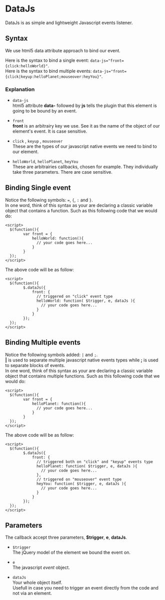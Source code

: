 # DataJs
DataJs is as simple and lightweight Javascript events listener.

## Syntax
We use html5 data attribute approach to bind our event.   

Here is the syntax to bind a single event: `data-js="front={click:helloWorld}"`.    
Here is the syntax to bind multiple events: `data-js="front={click|keyup:helloPlanet;mouseover:heyYou}"`.    

### Explanation  
- `data-js`   
html5 attribute **data-** followed by **js** tells the plugin that this element is going to be bound by an event.    

- `front`   
**front** is an arbitrairy key we use. See it as the name of the object of our element's event. It is case sensitive.   

- `click` ,  `keyup` , `mouseover`      
These are the types of our javascript native events we need to bind to our element.    

- `helloWorld`, `helloPlanet`, `heyYou`     
These are arbitrairies callbacks, chosen for example. They individually take three parameters. There are case sensitive.   

## Binding Single event

Notice the following symbols: `=`, `{`, `:` and `}`.    
In one word, think of this syntax as your are declaring a classic variable object that contains a function. Such as this following code that we would do:    

    <script>
      $(function(){
            var front = {
                helloWorld: function(){
                  // your code goes here...
                }
            }
      });
    </script>

The above code will be as follow:

    <script>
      $(function(){
            $.dataJs({
                front: {
                  // triggered on "click" event type
                  helloWorld: function( $trigger, e, dataJs ){
                    // your code goes here...
                  }
                }
            });
      });
    </script>


## Binding Multiple events

Notice the following symbols added: `|` and `;`.    
**|** is used to separate multiple javascript native events types while **;** is used to separate blocks of events.     
In one word, think of this syntax as your are declaring a classic variable object that contains multiple functions. Such as this following code that we would do:    

    <script>
      $(function(){
            var front = {
                helloPlanet: function(){
                  // your code goes here...
                }
            }
      });
    </script>

The above code will be as follow:

    <script>
      $(function(){
            $.dataJs({
                front: {
                  // triggered both on "click" and "keyup" events type
                  helloPlanet: function( $trigger, e, dataJs ){
                    // your code goes here...
                  },
                  // triggered on "mouseover" event type
                  heyYou: function( $trigger, e, dataJs ){
                    // your code goes here...
                  }
                }
            });
      });
    </script>

## Parameters
The callback accept three parameters, **$trigger**, **e**, **dataJs**.    

- `$trigger`   
The jQuery model of the element we bound the event on.  

- `e`   
The javascript *event* object.

- `dataJs`   
Your whole object itself.   
Usefull in case you need to trigger an event directly from the code and not via an element.
